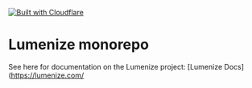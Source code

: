 [![Built with Cloudflare](https://workers.cloudflare.com/built-with-cloudflare.svg)](https://cloudflare.com)

# Lumenize monorepo

See here for documentation on the Lumenize project: [Lumenize Docs](https://lumenize.com/